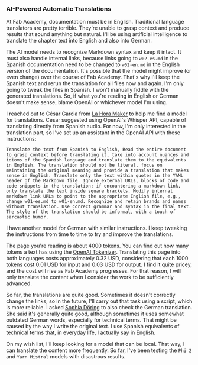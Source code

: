 ### AI-Powered Automatic Translations
At Fab Academy, documentation must be in English. Traditional language translators are pretty terrible. They're unable to grasp context and produce results that sound anything but natural. I'll be using artificial intelligence to translate the chapter text into English and also into German.

The AI model needs to recognize Markdown syntax and keep it intact. It must also handle internal links, because links going to `w02-es.md` in the Spanish documentation need to be changed to `w02-en.md` in the English version of the documentation. It's possible that the model might improve (or even change) over the course of Fab Academy. That's why I'll keep the Spanish text and rerun the translation for all files now and again. I'm only going to tweak the files in Spanish. I won't manually fiddle with the generated translations. So, if what you're reading in English or German doesn't make sense, blame OpenAI or whichever model I'm using.

I reached out to César Garcia from [La Hora Maker](https://www.youtube.com/lahoramaker) to help me find a model for translations. César suggested using OpenAI's Whisper API, capable of translating directly from Spanish audio. For now, I'm only interested in the translation part, so I've set up an assistant in the OpenAI API with these instructions:

```
Translate the text from Spanish to English, Read the entire document to grasp context before translating it, take into account nuances and idioms of the Spanish language and translate them to the equivalents in English. The translation should not be literal, focus on maintaining the original meaning and provide a translation that makes sense in English. Translate only the text within quotes in the YAML header of the Markdown file. Ignore external URLs, blocks of code and code snippets in the translation; if encountering a markdown link, only translate the text inside square brackets. Modify internal markdown link URLs to point to the appropriate English file, e.g., change w01-es.md to w01-en.md. Recognize and retain brands and names without translation. Use correct grammar and syntax in the final text. The style of the translation should be informal, with a touch of sarcastic humor.
```

I have another model for German with similar instructions. I keep tweaking the instructions from time to time to try and improve the translations.

The page you're reading is about 4000 tokens. You can find out how many tokens a text has using the [OpenAI Tokenizer](https://platform.openai.com/tokenizer). Translating this page into both languages costs approximately 0.32 USD, considering that each 1000 tokens cost 0.01 USD for input and 0.03 USD for output. I find it quite pricey, and the cost will rise as Fab Academy progresses. For that reason, I will only translate the content when I consider the work to be sufficiently advanced.

So far, the translations are quite good. Sometimes it doesn't correctly change the links, so in the future, I'll carry out that task using a script, which is more reliable. I asked [Sophia Döring](https://fabacademy.org/2024/labs/kamplintfort/students/sophia-doring/) to also check the German translation. She said it's generally quite good, although sometimes it uses somewhat outdated German words, especially for technical terms. That might be caused by the way I write the original text. I use Spanish equivalents of technical terms that, in everyday life, I actually say in English.

On my wish list, I'll keep looking for a model that can be local. That way, I can translate the content more frequently. So far, I've been testing the `Phi 2` and `Yarn Mistral` models with disastrous results.

